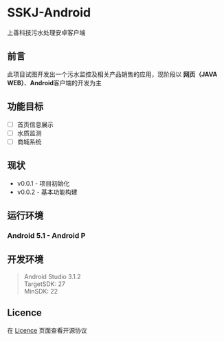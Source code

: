 # SSKJ-Android
上善科技污水处理安卓客户端

## 前言
此项目试图开发出一个污水监控及相关产品销售的应用，现阶段以 **网页（JAVA WEB）**、**Android**客户端的开发为主

## 功能目标
- [ ] 首页信息展示
- [ ] 水质监测
- [ ] 商城系统

## 现状
- v0.0.1 - 项目初始化
- v0.0.2 - 基本功能构建

## 运行环境
### Android 5.1 - Android P

## 开发环境
> Android Studio 3.1.2 <br>
> TargetSDK: 27 <br>
> MinSDK: 22

## Licence
在 [Licence](https://github.com/Tabll/SSKJ-Android/blob/master/LICENSE) 页面查看开源协议
